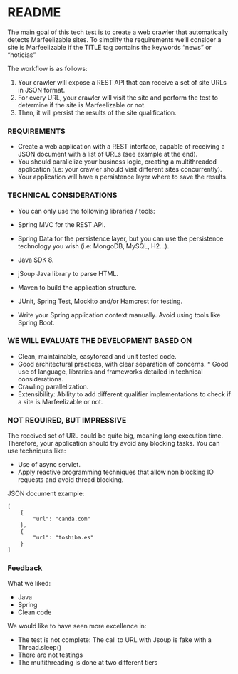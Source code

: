 # README #

The main goal of this tech test is to create a web crawler that automatically detects Marfeelizable sites. 
To simplify the requirements we’ll consider a site is Marfeelizable if the TITLE tag contains the keywords “news” or “noticias” 
 
The workflow is as follows: 
 
1. Your crawler will expose a REST API that can receive a set of site URLs in JSON format.  
2. For every URL, your crawler will visit the site and perform the test to determine if the site is Marfeelizable or not. 
3. Then, it will persist the results of the site qualification. 
 
### REQUIREMENTS ###
 
* Create a web application with a REST interface, capable of receiving a JSON 
document with a list of URLs (see example at the end). 
* You should parallelize your business logic, creating a multithreaded application (i.e: 
your crawler should visit different sites concurrently). 
* Your application will have a persistence layer where to save the results. 
 
### TECHNICAL CONSIDERATIONS ###
 
* You can only use the following libraries / tools: 
 
* Spring MVC for the REST API. 
* Spring Data for the persistence layer, but you can use the persistence 
technology you wish (i.e: MongoDB, MySQL, H2...). 
* Java SDK 8. 
* jSoup Java library to parse HTML. 
* Maven to build the application structure. 
* JUnit, Spring Test, Mockito and/or Hamcrest for testing. 
 
* Write your Spring application context manually. Avoid using tools like Spring Boot. 
 
### WE WILL EVALUATE THE DEVELOPMENT BASED ON ###
 
* Clean, maintainable, easy­to­read and unit tested code. 
* Good architectural practices, with clear separation of concerns. * Good use of language, libraries and frameworks detailed in technical considerations. 
* Crawling parallelization. 
* Extensibility: Ability to add different qualifier implementations to check if a site is 
Marfeelizable or not. 
 
 
### NOT REQUIRED, BUT IMPRESSIVE ###
 
The received set of URL could be quite big, meaning long execution time. Therefore, your 
application should try avoid any blocking tasks. You can use techniques like: 
 
* Use of async servlet. 
* Apply reactive programming techniques that allow non blocking IO requests and avoid 
thread blocking. 
 
JSON document example: 
``` 
[ 
    { 
        "url": "c­and­a.com" 
    }, 
    { 
        "url": "toshiba.es" 
    } 
] 
```
### Feedback ###

What we liked: 

* Java 
* Spring
* Clean code

We would like to have seen more excellence in: 

* The test is not complete: The call to URL with Jsoup is fake with a Thread.sleep()
* There are not testings
* The multithreading is done at two different tiers


